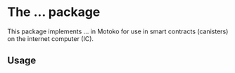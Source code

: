 # The ... package

This package implements ... in Motoko for use in smart contracts (canisters) on the internet computer (IC).

## Usage

